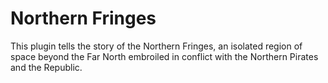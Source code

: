 # Northern Fringes
This plugin tells the story of the Northern Fringes, an isolated region of space beyond the Far North embroiled in conflict with the Northern Pirates and the Republic.